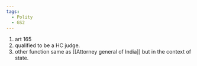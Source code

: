 ```yaml
---
tags:
  - Polity
  - GS2
---
```

1. art 165
2. qualified to be a HC judge.
3. other function same as [[Attorney general of India]] but in the context of state.
